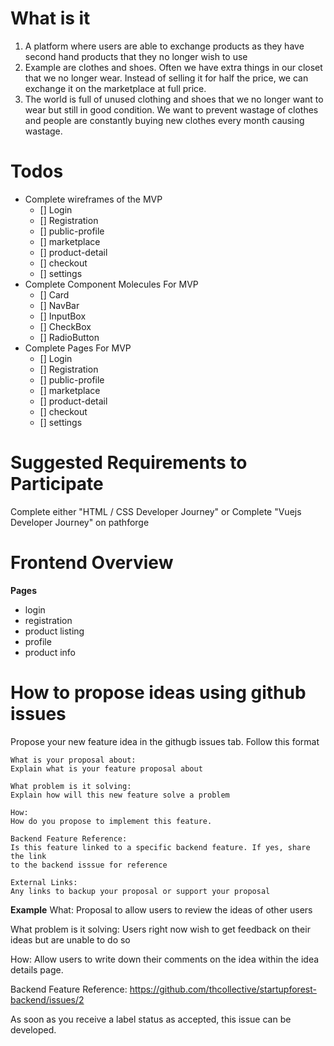 # What is it
1. A platform where users are able to exchange products as they have second hand products that they no longer wish to use
2. Example are clothes and shoes. Often we have extra things in our closet that we no longer wear. Instead of selling it for half the price, 
    we can exchange it on the marketplace at full price. 
3. The world is full of unused clothing and shoes that we no longer want to wear but still in good condition. We want to prevent wastage of clothes
    and people are constantly buying new clothes every month causing wastage.

# Todos
- Complete wireframes of the MVP
  - [] Login 
  - [] Registration 
  - [] public-profile
  - [] marketplace
  - [] product-detail
  - [] checkout
  - [] settings
- Complete Component Molecules For MVP 
  - [] Card
  - [] NavBar
  - [] InputBox
  - [] CheckBox
  - [] RadioButton
- Complete Pages For MVP
  - [] Login 
  - [] Registration 
  - [] public-profile
  - [] marketplace
  - [] product-detail
  - [] checkout
  - [] settings

# Suggested Requirements to Participate
Complete either "HTML / CSS Developer Journey" or Complete "Vuejs Developer Journey" on pathforge
# Frontend Overview
**Pages**
- login
- registration
- product listing
- profile 
- product info


# How to propose ideas using github issues
Propose your new feature idea in the githugb issues tab. Follow this format
```
What is your proposal about:
Explain what is your feature proposal about

What problem is it solving: 
Explain how will this new feature solve a problem

How:
How do you propose to implement this feature. 

Backend Feature Reference: 
Is this feature linked to a specific backend feature. If yes, share the link
to the backend isssue for reference

External Links:
Any links to backup your proposal or support your proposal
```

**Example**
What:
Proposal to allow users to review the ideas of other users

What problem is it solving:
Users right now wish to get feedback on their ideas but are unable to do so

How:
Allow users to write down their comments on the idea within the idea details page.

Backend Feature Reference:
https://github.com/thcollective/startupforest-backend/issues/2

As soon as you receive a label status as accepted, this issue can be developed.
